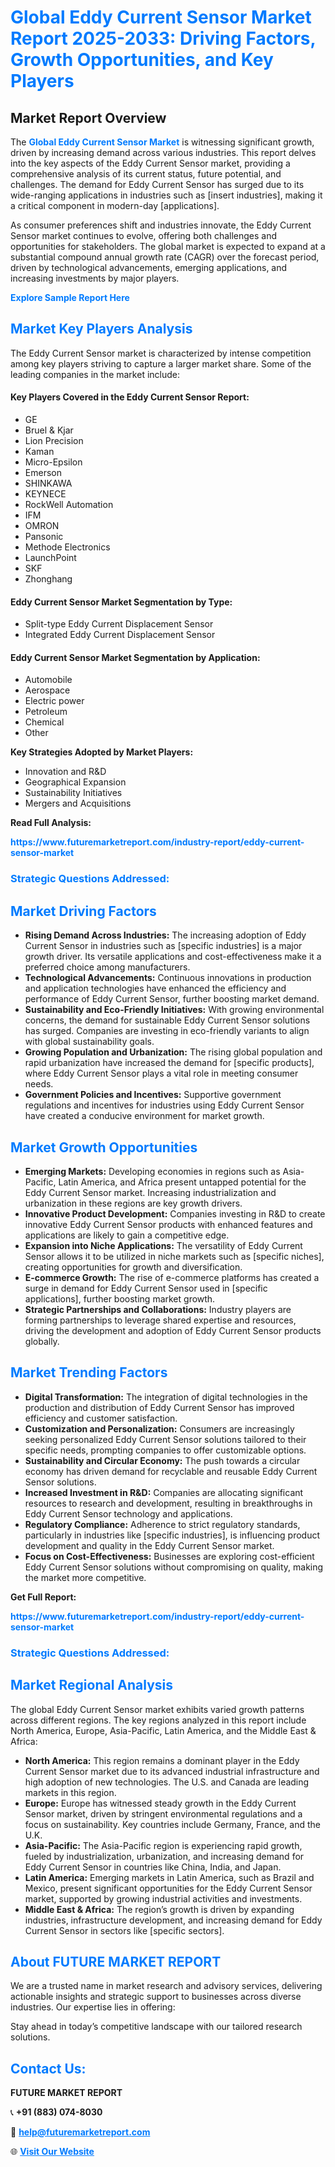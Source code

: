 <h1 style="color: #007BFF;">Global Eddy Current Sensor Market Report 2025-2033: Driving Factors, Growth Opportunities, and Key Players</h1>

<section id="overview">
<h2>Market Report Overview</h2>
<p>The <a href="https://www.futuremarketreport.com/industry-report/eddy-current-sensor-market" style="color: #007BFF; text-decoration: none;"><strong>Global Eddy Current Sensor Market</strong></a> is witnessing significant growth, driven by increasing demand across various industries. This report delves into the key aspects of the Eddy Current Sensor market, providing a comprehensive analysis of its current status, future potential, and challenges. The demand for Eddy Current Sensor has surged due to its wide-ranging applications in industries such as [insert industries], making it a critical component in modern-day [applications].</p>
<p>As consumer preferences shift and industries innovate, the Eddy Current Sensor market continues to evolve, offering both challenges and opportunities for stakeholders. The global market is expected to expand at a substantial compound annual growth rate (CAGR) over the forecast period, driven by technological advancements, emerging applications, and increasing investments by major players.</p>
</section>

<section id="overview">
<p><a href="https://www.futuremarketreport.com/request-sample/reportId=85925" style="color: #007BFF; text-decoration: none;"><strong>Explore Sample Report Here</strong></a></p>
</section>

<section id="key-players">
<h2 style="color: #007BFF;">Market Key Players Analysis</h2>
<p>The Eddy Current Sensor market is characterized by intense competition among key players striving to capture a larger market share. Some of the leading companies in the market include:</p>
<h4>Key Players Covered in the Eddy Current Sensor Report:</h4>
<ul><li>GE</li><li>Bruel &amp; Kjar</li><li>Lion Precision</li><li>Kaman</li><li>Micro-Epsilon</li><li>Emerson</li><li>SHINKAWA</li><li>KEYNECE</li><li>RockWell Automation</li><li>IFM</li><li>OMRON</li><li>Pansonic</li><li>Methode Electronics</li><li>LaunchPoint</li><li>SKF</li><li>Zhonghang</li></ul>
<h4>Eddy Current Sensor Market Segmentation by Type:</h4>
<ul><li>Split-type Eddy Current Displacement Sensor</li><li>Integrated Eddy Current Displacement Sensor</li></ul>

<h4>Eddy Current Sensor Market Segmentation by Application:</h4>
<ul><li>Automobile</li><li>Aerospace</li><li>Electric power</li><li>Petroleum</li><li>Chemical</li><li>Other</li></ul>
<p><strong>Key Strategies Adopted by Market Players:</strong></p>
<ul>
<li>Innovation and R&D</li>
<li>Geographical Expansion</li>
<li>Sustainability Initiatives</li>
<li>Mergers and Acquisitions</li>
</ul>
</section>

<section>
<p><strong>Read Full Analysis: </strong></p><a href="https://www.futuremarketreport.com/industry-report/eddy-current-sensor-market" style="color: #007BFF; text-decoration: none;"><strong>https://www.futuremarketreport.com/industry-report/eddy-current-sensor-market</strong></a>
<h3 style="color: #007BFF;">Strategic Questions Addressed:</h3>
</section>

<section id="driving-factors">
<h2 style="color: #007BFF;">Market Driving Factors</h2>
<ul>
<li><strong>Rising Demand Across Industries:</strong> The increasing adoption of Eddy Current Sensor in industries such as [specific industries] is a major growth driver. Its versatile applications and cost-effectiveness make it a preferred choice among manufacturers.</li>
<li><strong>Technological Advancements:</strong> Continuous innovations in production and application technologies have enhanced the efficiency and performance of Eddy Current Sensor, further boosting market demand.</li>
<li><strong>Sustainability and Eco-Friendly Initiatives:</strong> With growing environmental concerns, the demand for sustainable Eddy Current Sensor solutions has surged. Companies are investing in eco-friendly variants to align with global sustainability goals.</li>
<li><strong>Growing Population and Urbanization:</strong> The rising global population and rapid urbanization have increased the demand for [specific products], where Eddy Current Sensor plays a vital role in meeting consumer needs.</li>
<li><strong>Government Policies and Incentives:</strong> Supportive government regulations and incentives for industries using Eddy Current Sensor have created a conducive environment for market growth.</li>
</ul>
</section>

<section id="growth-opportunities">
<h2 style="color: #007BFF;">Market Growth Opportunities</h2>
<ul>
<li><strong>Emerging Markets:</strong> Developing economies in regions such as Asia-Pacific, Latin America, and Africa present untapped potential for the Eddy Current Sensor market. Increasing industrialization and urbanization in these regions are key growth drivers.</li>
<li><strong>Innovative Product Development:</strong> Companies investing in R&D to create innovative Eddy Current Sensor products with enhanced features and applications are likely to gain a competitive edge.</li>
<li><strong>Expansion into Niche Applications:</strong> The versatility of Eddy Current Sensor allows it to be utilized in niche markets such as [specific niches], creating opportunities for growth and diversification.</li>
<li><strong>E-commerce Growth:</strong> The rise of e-commerce platforms has created a surge in demand for Eddy Current Sensor used in [specific applications], further boosting market growth.</li>
<li><strong>Strategic Partnerships and Collaborations:</strong> Industry players are forming partnerships to leverage shared expertise and resources, driving the development and adoption of Eddy Current Sensor products globally.</li>
</ul>
</section>

<section id="trending-factors">
<h2 style="color: #007BFF;">Market Trending Factors</h2>
<ul>
<li><strong>Digital Transformation:</strong> The integration of digital technologies in the production and distribution of Eddy Current Sensor has improved efficiency and customer satisfaction.</li>
<li><strong>Customization and Personalization:</strong> Consumers are increasingly seeking personalized Eddy Current Sensor solutions tailored to their specific needs, prompting companies to offer customizable options.</li>
<li><strong>Sustainability and Circular Economy:</strong> The push towards a circular economy has driven demand for recyclable and reusable Eddy Current Sensor solutions.</li>
<li><strong>Increased Investment in R&D:</strong> Companies are allocating significant resources to research and development, resulting in breakthroughs in Eddy Current Sensor technology and applications.</li>
<li><strong>Regulatory Compliance:</strong> Adherence to strict regulatory standards, particularly in industries like [specific industries], is influencing product development and quality in the Eddy Current Sensor market.</li>
<li><strong>Focus on Cost-Effectiveness:</strong> Businesses are exploring cost-efficient Eddy Current Sensor solutions without compromising on quality, making the market more competitive.</li>
</ul>
</section>

<section>
<p><strong>Get Full Report: </strong></p><a href="https://www.futuremarketreport.com/industry-report/eddy-current-sensor-market" style="color: #007BFF; text-decoration: none;"><strong>https://www.futuremarketreport.com/industry-report/eddy-current-sensor-market</strong></a>
<h3 style="color: #007BFF;">Strategic Questions Addressed:</h3>
</section>


<section id="regional-analysis">
<h2 style="color: #007BFF;">Market Regional Analysis</h2>
<p>The global Eddy Current Sensor market exhibits varied growth patterns across different regions. The key regions analyzed in this report include North America, Europe, Asia-Pacific, Latin America, and the Middle East & Africa:</p>
<ul>
<li><strong>North America:</strong> This region remains a dominant player in the Eddy Current Sensor market due to its advanced industrial infrastructure and high adoption of new technologies. The U.S. and Canada are leading markets in this region.</li>
<li><strong>Europe:</strong> Europe has witnessed steady growth in the Eddy Current Sensor market, driven by stringent environmental regulations and a focus on sustainability. Key countries include Germany, France, and the U.K.</li>
<li><strong>Asia-Pacific:</strong> The Asia-Pacific region is experiencing rapid growth, fueled by industrialization, urbanization, and increasing demand for Eddy Current Sensor in countries like China, India, and Japan.</li>
<li><strong>Latin America:</strong> Emerging markets in Latin America, such as Brazil and Mexico, present significant opportunities for the Eddy Current Sensor market, supported by growing industrial activities and investments.</li>
<li><strong>Middle East & Africa:</strong> The region’s growth is driven by expanding industries, infrastructure development, and increasing demand for Eddy Current Sensor in sectors like [specific sectors].</li>
</ul>
</section>

<footer>
<h2 style="color: #007BFF;">About FUTURE MARKET REPORT</h2>
<p>We are a trusted name in market research and advisory services, delivering actionable insights and strategic support to businesses across diverse industries. Our expertise lies in offering:</p>

<p>Stay ahead in today’s competitive landscape with our tailored research solutions.</p>

<h2 style="color: #007BFF;">Contact Us:</h2>
<p><strong>FUTURE MARKET REPORT</strong></p>
<p>📞 <strong>+91 (883) 074-8030</strong></p>
<p>📧 <strong><a href="mailto:help@futuremarketreport.com" style="color: #007BFF;">help@futuremarketreport.com</a></strong></p>
<p>🌐 <strong><a href="https://www.futuremarketreport.com/" style="color: #007BFF;">Visit Our Website</a></strong></p>
</footer>